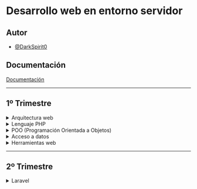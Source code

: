 
# Desarrollo web en entorno servidor

## Autor

- [@DarkSpirit0](https://github.com/DarkSpirit0)

## Documentación

[Documentación](https://pamariniesfranciscodelosrios.github.io/dwes_public/dwes2425/)

---

## 1º Trimestre

<details>
  <summary>Arquitectura web</summary>

- **1.** Arquitectura Web
- **2.** Arquitectura 3 capas y MVC
- **3.** Entregable
- **4.** Entorno PHP
- **5.** Hola Mundo

</details>

<details>
  <summary>Lenguaje PHP</summary>

  **Semana 1**

- **1.** Básico Sintaxis
- **2.** Imprimiendo `echo` y `print`
- **3.** Datos y funciones

  **Semana 2**

- **4.** Control
- **5.** Funciones y arrays

  **Semana 3**

- **5.** Funciones y arrays (continuación)
- **6.** Formularios

</details>

<details>
  <summary>POO (Programación Orientada a Objetos)</summary>

- **0.** Introducción
- **1A.** POO Teoría
- **1B.** POO en PHP
- **1C.** Namespaces
- **2B.** Tecnologías y Frameworks
- **3C.** Generación de Aspecto
- **4D.** Generación Dinámica de Formularios
- **5E.** Parámetros de Configuración Web
- **6F.** Separación de Lógica de Negocio
- **7G.** Aplicación de los Principios POO
- **8H.** Documentación

</details>

<details>
  <summary>Acceso a datos</summary>

- **0.** Introducción
- **1A.** Un poco de historia
- **1B.** Preparando el entorno BBDD
- **2.** MySQLi
- **3.** PDO
- **4.** LoginMVC
- **5.** CRUD MVC
- **6.** Ficheros y PDF
- **7.** Material extra y ampliación

</details>

<details>
  <summary>Herramientas web</summary>

- **0.** Introducción
- **0.** Mapa Conceptual
- **1.** Cabeceras del servidor
- **2B.** Ejemplo Sesiones
- **2.** Estado: Sesiones
- **3.** Estado: Cookies
- **4.** Autenticación y Recursos

</details>

---

## 2º Trimestre

<details>
  <summary>Laravel</summary>

- **0.** Introducción
- **Iniciar Laravel**
- **1.** Gogodev:
  - **1.** Fundamentos
  - **2.** Blade
  - **3.** Migraciones y Modelos
  - **4.** Controladores
  - **5.** CRUD
  - **7.** Seeder,Factory and Faker
  - **8.** Relaciones
- **2.** API
  - **6.** API Rest
  - **9.** Middleware API
  - **9b.** Cliente Service
- **3.**
   - **10.** Auth, Breeze y Jetstream
   - **React+Laravel.**
   - **ReactInertia.**
- **4.**
   - **Testing.**
   - **Cambiar ENV Testing.**
